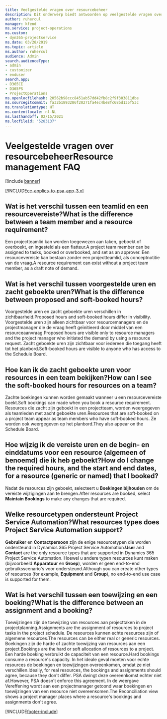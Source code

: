 ```yaml
---
title: Veelgestelde vragen over resourcebeheer
description: Dit onderwerp biedt antwoorden op veelgestelde vragen over resourcebeheer.
author: ruhercul
manager: kfend
ms.service: project-operations
ms.custom:
- dyn365-projectservice
ms.date: 03/28/2019
ms.topic: article
ms.author: ruhercul
audience: Admin
search.audienceType:
- admin
- customizer
- enduser
search.app:
- D365CE
- D365PS
- ProjectOperations
ms.openlocfilehash: 20562b98ccc8451ab57dd42fb8c2f9f303811dbe
ms.sourcegitcommit: fa32b1893286f20271fa4ec4be8fc68bd135f53c
ms.translationtype: HT
ms.contentlocale: nl-NL
ms.lasthandoff: 02/15/2021
ms.locfileid: "5283137"
---
```

# <a name="resource-management-faq"></a><span data-ttu-id="1e8b6-103">Veelgestelde vragen over resourcebeheer</span><span class="sxs-lookup"><span data-stu-id="1e8b6-103">Resource management FAQ</span></span>

[!include [banner](../includes/psa-now-project-operations.md)]

[!INCLUDE[cc-applies-to-psa-app-3.x](../includes/cc-applies-to-psa-app-3x.md)]

## <a name="what-is-the-difference-between-a-team-member-and-a-resource-requirement"></a><span data-ttu-id="1e8b6-104">Wat is het verschil tussen een teamlid en een resourcevereiste?</span><span class="sxs-lookup"><span data-stu-id="1e8b6-104">What is the difference between a team member and a resource requirement?</span></span>

<span data-ttu-id="1e8b6-105">Een projectteamlid kan worden toegewezen aan taken, geboekt of overboekt, en ingesteld als een fiatteur.</span><span class="sxs-lookup"><span data-stu-id="1e8b6-105">A project team member can be assigned to tasks, booked or overbooked, and set as an approver.</span></span> <span data-ttu-id="1e8b6-106">Een resourcevereiste kan bestaan zonder een projectteamlid, als conceptnotitie van de vraag.</span><span class="sxs-lookup"><span data-stu-id="1e8b6-106">A resource requirement can exist without a project team member, as a draft note of demand.</span></span> 

## <a name="what-is-the-difference-between-proposed-and-soft-booked-hours"></a><span data-ttu-id="1e8b6-107">Wat is het verschil tussen voorgestelde uren en zacht geboekte uren?</span><span class="sxs-lookup"><span data-stu-id="1e8b6-107">What is the difference between proposed and soft-booked hours?</span></span>

<span data-ttu-id="1e8b6-108">Voorgestelde uren en zacht geboekte uren verschillen in zichtbaarheid.</span><span class="sxs-lookup"><span data-stu-id="1e8b6-108">Proposed hours and soft-booked hours differ in visibility.</span></span> <span data-ttu-id="1e8b6-109">Voorgestelde uren zijn alleen zichtbaar voor resourcemanagers en de projectmanager die de vraag heeft geïnitieerd door middel van een resourceaanvraag.</span><span class="sxs-lookup"><span data-stu-id="1e8b6-109">Proposed hours are visible only to resource managers and the project manager who initiated the demand by using a resource request.</span></span> <span data-ttu-id="1e8b6-110">Zacht geboekte uren zijn zichtbaar voor iedereen die toegang heeft tot het planbord.</span><span class="sxs-lookup"><span data-stu-id="1e8b6-110">Soft-booked hours are visible to anyone who has access to the Schedule Board.</span></span>

## <a name="how-can-i-see-the-soft-booked-hours-for-resources-on-a-team"></a><span data-ttu-id="1e8b6-111">Hoe kan ik de zacht geboekte uren voor resources in een team bekijken?</span><span class="sxs-lookup"><span data-stu-id="1e8b6-111">How can I see the soft-booked hours for resources on a team?</span></span>

<span data-ttu-id="1e8b6-112">Zachte boekingen kunnen worden gemaakt wanneer u een resourcevereiste boekt.</span><span class="sxs-lookup"><span data-stu-id="1e8b6-112">Soft bookings can made when you book a resource requirement.</span></span> <span data-ttu-id="1e8b6-113">Resources die zacht zijn geboekt in een projectteam, worden weergegeven als teamleden met zacht geboekte uren.</span><span class="sxs-lookup"><span data-stu-id="1e8b6-113">Resources that are soft-booked on a project team appear as team members who have soft-booked hours.</span></span> <span data-ttu-id="1e8b6-114">Ze worden ook weergegeven op het planbord.</span><span class="sxs-lookup"><span data-stu-id="1e8b6-114">They also appear on the Schedule Board.</span></span>

## <a name="how-do-i-change-the-required-hours-and-the-start-and-end-dates-for-a-resource-generic-or-named-that-i-booked"></a><span data-ttu-id="1e8b6-115">Hoe wijzig ik de vereiste uren en de begin- en einddatums voor een resource (algemeen of benoemd) die ik heb geboekt?</span><span class="sxs-lookup"><span data-stu-id="1e8b6-115">How do I change the required hours, and the start and end dates, for a resource (generic or named) that I booked?</span></span>

<span data-ttu-id="1e8b6-116">Nadat de resources zijn geboekt, selecteert u **Boekingen bijhouden** om de vereiste wijzigingen aan te brengen.</span><span class="sxs-lookup"><span data-stu-id="1e8b6-116">After resources are booked, select **Maintain Bookings** to make any changes that are required.</span></span>

## <a name="what-resources-types-does-project-service-automation-support"></a><span data-ttu-id="1e8b6-117">Welke resourcetypen ondersteunt Project Service Automation?</span><span class="sxs-lookup"><span data-stu-id="1e8b6-117">What resources types does Project Service Automation support?</span></span>

<span data-ttu-id="1e8b6-118">**Gebruiker** en **Contactpersoon** zijn de enige resourcetypen die worden ondersteund in Dynamics 365 Project Service Automation.</span><span class="sxs-lookup"><span data-stu-id="1e8b6-118">**User** and **Contact** are the only resource types that are supported in Dynamics 365 Project Service Automation.</span></span> <span data-ttu-id="1e8b6-119">Hoewel u andere typen resources kunt maken (bijvoorbeeld **Apparatuur** en **Groep**), worden er geen end-to-end gebruiksscenario's voor ondersteund.</span><span class="sxs-lookup"><span data-stu-id="1e8b6-119">Although you can create other types of resources (for example, **Equipment** and **Group**), no end-to-end use case is supported for them.</span></span>

## <a name="what-is-the-difference-between-an-assignment-and-a-booking"></a><span data-ttu-id="1e8b6-120">Wat is het verschil tussen een toewijzing en een boeking?</span><span class="sxs-lookup"><span data-stu-id="1e8b6-120">What is the difference between an assignment and a booking?</span></span>

<span data-ttu-id="1e8b6-121">Toewijzingen zijn de toewijzing van resources aan projecttaken in de projectplanning.</span><span class="sxs-lookup"><span data-stu-id="1e8b6-121">Assignments are the assignment of resources to project tasks in the project schedule.</span></span> <span data-ttu-id="1e8b6-122">De resources kunnen echte resources zijn of algemene resources.</span><span class="sxs-lookup"><span data-stu-id="1e8b6-122">The resources can be either real or generic resources.</span></span> <span data-ttu-id="1e8b6-123">Boekingen zijn de harde of zachte toewijzing van resources aan een project.</span><span class="sxs-lookup"><span data-stu-id="1e8b6-123">Bookings are the hard or soft allocation of resources to a project.</span></span> <span data-ttu-id="1e8b6-124">Een harde boeking verbruikt de capaciteit van een resource.</span><span class="sxs-lookup"><span data-stu-id="1e8b6-124">Hard bookings consume a resource's capacity.</span></span> <span data-ttu-id="1e8b6-125">In het ideale geval moeten voor echte resources de boekingen en toewijzingen overeenkomen, omdat ze niet verschillen.</span><span class="sxs-lookup"><span data-stu-id="1e8b6-125">Ideally, for real resources, the bookings and assignments should agree, because they don't differ.</span></span> <span data-ttu-id="1e8b6-126">PSA dwingt deze overeenkomst echter niet af.</span><span class="sxs-lookup"><span data-stu-id="1e8b6-126">However, PSA doesn't enforce this agreement.</span></span> <span data-ttu-id="1e8b6-127">In de weergave Vereffening wordt aan een projectmanager getoond waar boekingen en toewijzingen van een resource niet overeenkomen.</span><span class="sxs-lookup"><span data-stu-id="1e8b6-127">The Reconciliation view shows a project manager places where a resource's bookings and assignments don't agree.</span></span>


[!INCLUDE[footer-include](../includes/footer-banner.md)]